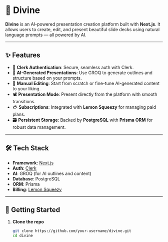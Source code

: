 # 🌟 Divine

**Divine** is an AI-powered presentation creation platform built with **Next.js**. It allows users to create, edit, and present beautiful slide decks using natural language prompts — all powered by AI.

---

## ✨ Features

- 🔐 **Clerk Authentication**: Secure, seamless auth with Clerk.
- 🧠 **AI-Generated Presentations**: Use GROQ to generate outlines and structure based on your prompts.
- 📝 **Manual Editing**: Start from scratch or fine-tune AI-generated content to your liking.
- 📽️ **Presentation Mode**: Present directly from the platform with smooth transitions.
- 💳 **Subscriptions**: Integrated with **Lemon Squeezy** for managing paid plans.
- 🗃️ **Persistent Storage**: Backed by **PostgreSQL** with **Prisma ORM** for robust data management.

---

## 🛠️ Tech Stack

- **Framework**: [Next.js](https://nextjs.org/)
- **Auth**: [Clerk](https://clerk.com/)
- **AI**: GROQ (for AI outlines and content)
- **Database**: PostgreSQL
- **ORM**: Prisma
- **Billing**: [Lemon Squeezy](https://www.lemonsqueezy.com/)

---

## 🚀 Getting Started

1. **Clone the repo**
   ```bash
   git clone https://github.com/your-username/divine.git
   cd divine
